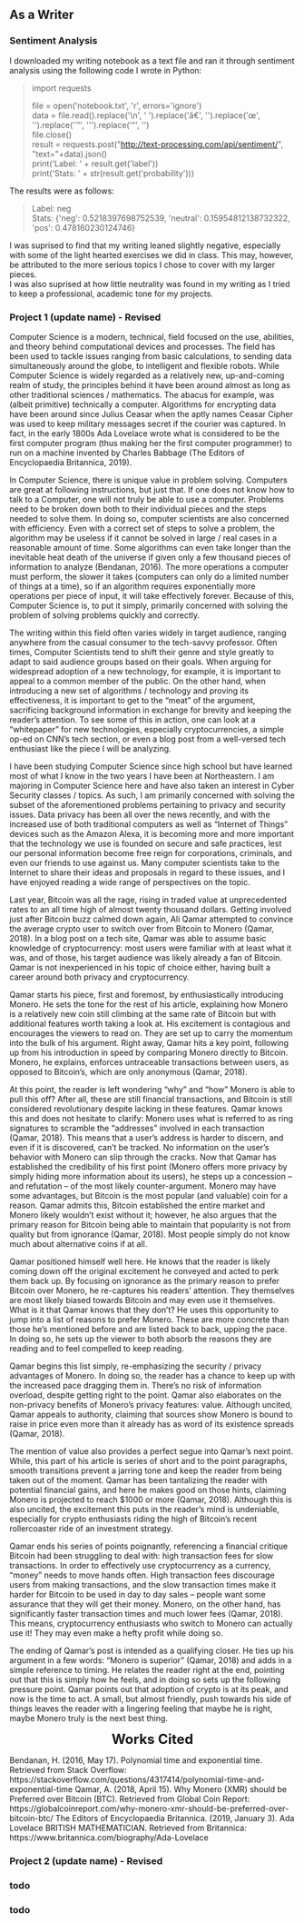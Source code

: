 ## As a Writer



### Sentiment Analysis

I downloaded my writing notebook as a text file and ran it through sentiment analysis using the following code I wrote in Python:

> import requests
>  
> file = open('notebook.txt', 'r', errors='ignore')  
> data = file.read().replace('\n', ' ').replace('â€', '').replace('œ', '').replace('™', '\'').replace('“', '')  
> file.close()  
> result = requests.post("http://text-processing.com/api/sentiment/", "text="+data).json()  
> print('Label: ' + result.get('label'))  
> print('Stats: ' + str(result.get('probability')))

The results were as follows:

> Label: neg  
> Stats: {'neg': 0.5218397698752539, 'neutral': 0.15954812138732322, 'pos': 0.478160230124746}

I was suprised to find that my writing leaned slightly negative, especially with some of the light hearted exercises we did in class.
This may, however, be attributed to the more serious topics I chose to cover with my larger pieces.  
I was also suprised at how little neutrality was found in my writing as I tried to keep a professional, academic tone for my projects.

### Project 1 (update name) - Revised

  Computer Science is a modern, technical, field focused on the use, abilities, and theory behind computational devices and processes. The field has been used to tackle issues ranging from basic calculations, to sending data simultaneously around the globe, to intelligent and flexible robots. While Computer Science is widely regarded as a relatively new, up-and-coming realm of study, the principles behind it have been around almost as long as other traditional sciences / mathematics. The abacus for example, was (albeit primitive) technically a computer. Algorithms for encrypting data have been around since Julius Ceasar when the aptly names Ceasar Cipher was used to keep military messages secret if the courier was captured. In fact, in the early 1800s Ada Lovelace wrote what is considered to be the first computer program (thus making her the first computer programmer) to run on a machine invented by Charles Babbage (The Editors of Encyclopaedia Britannica, 2019).
	
  In Computer Science, there is unique value in problem solving. Computers are great at following instructions, but just that. If one does not know how to talk to a Computer, one will not truly be able to use a computer. Problems need to be broken down both to their individual pieces and the steps needed to solve them. In doing so, computer scientists are also concerned with efficiency. Even with a correct set of steps to solve a problem, the algorithm may be useless if it cannot be solved in large / real cases in a reasonable amount of time. Some algorithms can even take longer than the inevitable heat death of the universe if given only a few thousand pieces of information to analyze (Bendanan, 2016). The more operations a computer must perform, the slower it takes (computers can only do a limited number of things at a time), so if an algorithm requires exponentially more operations per piece of input, it will take effectively forever. Because of this, Computer Science is, to put it simply, primarily concerned with solving the problem of solving problems quickly and correctly. 
	
  The writing within this field often varies widely in target audience, ranging anywhere from the casual consumer to the tech-savvy professor. Often times, Computer Scientists tend to shift their genre and style greatly to adapt to said audience groups based on their goals. When arguing for widespread adoption of a new technology, for example, it is important to appeal to a common member of the public. On the other hand, when introducing a new set of algorithms / technology and proving its effectiveness, it is important to get to the “meat” of the argument, sacrificing background information in exchange for brevity and keeping the reader’s attention. To see some of this in action, one can look at a “whitepaper” for new technologies, especially cryptocurrencies, a simple op-ed on CNN’s tech section, or even a blog post from a well-versed tech enthusiast like the piece I will be analyzing. 
	
  I have been studying Computer Science since high school but have learned most of what I know in the two years I have been at Northeastern. I am majoring in Computer Science here and have also taken an interest in Cyber Security classes / topics. As such, I am primarily concerned with solving the subset of the aforementioned problems pertaining to privacy and security issues. Data privacy has been all over the news recently, and with the increased use of both traditional computers as well as “Internet of Things” devices such as the Amazon Alexa, it is becoming more and more important that the technology we use is founded on secure and safe practices, lest our personal information become free reign for corporations, criminals, and even our friends to use against us. Many computer scientists take to the Internet to share their ideas and proposals in regard to these issues, and I have enjoyed reading a wide range of perspectives on the topic. 
	
  Last year, Bitcoin was all the rage, rising in traded value at unprecedented rates to an all time high of almost twenty thousand dollars. Getting involved just after Bitcoin buzz calmed down again, Ali Qamar attempted to convince the average crypto user to switch over from Bitcoin to Monero (Qamar, 2018). In a blog post on a tech site, Qamar was able to assume basic knowledge of cryptocurrency: most users were familiar with at least what it was, and of those, his target audience was likely already a fan of Bitcoin. Qamar is not inexperienced in his topic of choice either, having built a career around both privacy and cryptocurrency. 
	
  Qamar starts his piece, first and foremost, by enthusiastically introducing Monero. He sets the tone for the rest of his article, explaining how Monero is a relatively new coin still climbing at the same rate of Bitcoin but with additional features worth taking a look at. His excitement is contagious and encourages the viewers to read on. They are set up to carry the momentum into the bulk of his argument. Right away, Qamar hits a key point, following up from his introduction in speed by comparing Monero directly to Bitcoin. Monero, he explains, enforces untraceable transactions between users, as opposed to Bitcoin’s, which are only anonymous (Qamar, 2018). 
	
  At this point, the reader is left wondering “why” and “how” Monero is able to pull this off? After all, these are still financial transactions, and Bitcoin is still considered revolutionary despite lacking in these features. Qamar knows this and does not hesitate to clarify: Monero uses what is referred to as ring signatures to scramble the “addresses” involved in each transaction (Qamar, 2018). This means that a user’s address is harder to discern, and even if it is discovered, can’t be tracked. No information on the user’s behavior with Monero can slip through the cracks. Now that Qamar has established the credibility of his first point (Monero offers more privacy by simply hiding more information about its users), he steps up a concession – and refutation – of the most likely counter-argument. Monero may have some advantages, but Bitcoin is the most popular (and valuable) coin for a reason. Qamar admits this, Bitcoin established the entire market and Monero likely wouldn’t exist without it; however, he also argues that the primary reason for Bitcoin being able to maintain that popularity is not from quality but from ignorance (Qamar, 2018). Most people simply do not know much about alternative coins if at all.
  
  Qamar positioned himself well here. He knows that the reader is likely coming down off the original excitement he conveyed and acted to perk them back up. By focusing on ignorance as the primary reason to prefer Bitcoin over Monero, he re-captures his readers’ attention. They themselves are most likely biased towards Bitcoin and may even use it themselves. What is it that Qamar knows that they don’t? He uses this opportunity to jump into a list of reasons to prefer Monero. These are more concrete than those he’s mentioned before and are listed back to back, upping the pace. In doing so, he sets up the viewer to both absorb the reasons they are reading and to feel compelled to keep reading. 
  
  Qamar begins this list simply, re-emphasizing the security / privacy advantages of Monero. In doing so, the reader has a chance to keep up with the increased pace dragging them in. There’s no risk of information overload, despite getting right to the point. Qamar also elaborates on the non-privacy benefits of Monero’s privacy features: value. Although uncited, Qamar appeals to authority, claiming that sources show Monero is bound to raise in price even more than it already has as word of its existence spreads (Qamar, 2018). 
  
  The mention of value also provides a perfect segue into Qamar’s next point. While, this part of his article is series of short and to the point paragraphs, smooth transitions prevent a jarring tone and keep the reader from being taken out of the moment. Qamar has been tantalizing the reader with potential financial gains, and here he makes good on those hints, claiming Monero is projected to reach $1000 or more (Qamar, 2018). Although this is also uncited, the excitement this puts in the reader’s mind is undeniable, especially for crypto enthusiasts riding the high of Bitcoin’s recent rollercoaster ride of an investment strategy. 
  
  Qamar ends his series of points poignantly, referencing a financial critique Bitcoin had been struggling to deal with: high transaction fees for slow transactions. In order to effectively use cryptocurrency as a currency, “money” needs to move hands often. High transaction fees discourage users from making transactions, and the slow transaction times make it harder for Bitcoin to be used in day to day sales – people want some assurance that they will get their money. Monero, on the other hand, has significantly faster transaction times and much lower fees (Qamar, 2018). This means, cryptocurrency enthusiasts who switch to Monero can actually use it! They may even make a hefty profit while doing so. 
  
  The ending of Qamar’s post is intended as a qualifying closer. He ties up his argument in a few words: “Monero is superior” (Qamar, 2018) and adds in a simple reference to timing. He relates the reader right at the end, pointing out that this is simply how he feels, and in doing so sets up the following pressure point. Qamar points out that adoption of crypto is at its peak, and now is the time to act. A small, but almost friendly, push towards his side of things leaves the reader with a lingering feeling that maybe he is right, maybe Monero truly is the next best thing. 
  
  
  
<p style="text-align: center;"><font size="+2"><b>Works Cited</b></font></p>  
Bendanan, H. (2016, May 17). Polynomial time and exponential time. Retrieved from Stack Overflow:  
    https://stackoverflow.com/questions/4317414/polynomial-time-and-exponential-time  
Qamar, A. (2018, April 15). Why Monero (XMR) should be Preferred over Bitcoin (BTC). Retrieved from  
    Global Coin Report: https://globalcoinreport.com/why-monero-xmr-should-be-preferred-over-bitcoin-btc/  
The Editors of Encyclopaedia Britannica. (2019, January 3). Ada Lovelace BRITISH MATHEMATICIAN.  
    Retrieved from Britannica: https://www.britannica.com/biography/Ada-Lovelace

### Project 2 (update name) - Revised



### todo



### todo

